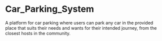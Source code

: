 # Car_Parking_System
A platform for car parking where users can park any car in the provided place that suits their needs and wants for their intended journey, from the closest hosts in the community.
